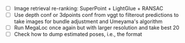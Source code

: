 - [ ] Image retrieval re-ranking: SuperPoint + LightGlue + RANSAC
- [ ] Use depth conf or 3dpoints conf from vggt to filterout predictions to take images for bundle adjustment and Umeyama's algorithm
- [ ] Run MegaLoc once again but with larger resolution and take best 20
- [ ] Check how to dump estimated poses, i.e., the format